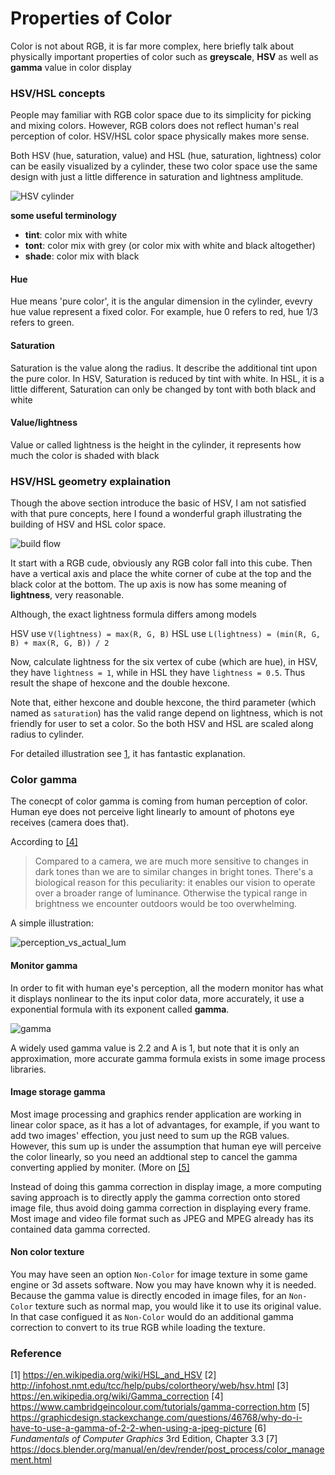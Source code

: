 # Properties of Color
Color is not about RGB, it is far more complex, here briefly talk about physically important properties of color such as **greyscale**, **HSV** as well as **gamma** value in color display

### HSV/HSL concepts
People may familiar with RGB color space due to its simplicity for picking and mixing colors. However, RGB colors does not reflect human's real perception of color. HSV/HSL color space physically makes more sense.

Both HSV (hue, saturation, value) and HSL (hue, saturation, lightness) color can be easily visualized by a cylinder, these two color space use the same design with just a little difference in saturation and lightness amplitude.

![HSV cylinder](https://upload.wikimedia.org/wikipedia/commons/3/33/HSV_color_solid_cylinder_saturation_gray.png)

**some useful terminology**
- **tint**: color mix with white
- **tont**: color mix with grey (or color mix with white and black altogether)
- **shade**: color mix with black

#### Hue
Hue means 'pure color', it is the angular dimension in the cylinder, evevry hue value represent a fixed color. For example, hue 0 refers to red, hue 1/3 refers to green.

#### Saturation
Saturation is the value along the radius. It describe the additional tint upon the pure color. In HSV, Saturation is reduced by tint with white. In HSL, it is a little different, Saturation can only be changed by tont with both black and white

#### Value/lightness
Value or called lightness is the height in the cylinder, it represents how much the color is shaded with black

<!-- ### HSV channel separate
    TODO -->

### HSV/HSL geometry explaination
Though the above section introduce the basic of HSV, I am not satisfied with that pure concepts, here I found a wonderful graph illustrating the building of HSV and HSL color space.

![build flow](https://upload.wikimedia.org/wikipedia/commons/thumb/a/ac/Hsl-and-hsv.svg/600px-Hsl-and-hsv.svg.png)

It start with a RGB cude, obviously any RGB color fall into this cube. Then have a vertical axis and place the white corner of cube at the top and the black color at the bottom. The up axis is now has some meaning of **lightness**, very reasonable.

Although, the exact lightness formula differs among models

HSV use `V(lightness) = max(R, G, B)`
HSL use `L(lightness) = (min(R, G, B) + max(R, G, B)) / 2`

Now, calculate lightness for the six vertex of cube (which are hue), in HSV, they have `lightness = 1`, while in HSL they have `lightness = 0.5`. Thus result the shape of hexcone and the double hexcone.

Note that, either hexcone and double hexcone, the third parameter (which named as `saturation`) has the valid range depend on lightness, which is not friendly for user to set a color. So the both HSV and HSL are scaled along radius to cylinder.

For detailed illustration see [1](https://en.wikipedia.org/wiki/Cylindrical-coordinate_color_model), it has fantastic explanation.

### Color gamma
The conecpt of color gamma is coming from human perception of color. Human eye does not perceive light linearly to amount of photons eye receives (camera does that).

According to [[4]](https://www.cambridgeincolour.com/tutorials/gamma-correction.htm)

>Compared to a camera, we are much more sensitive to changes in dark tones than we are to similar changes in bright tones. There's a biological reason for this peculiarity: it enables our vision to operate over a broader range of luminance. Otherwise the typical range in brightness we encounter outdoors would be too overwhelming.

A simple illustration:

![perception_vs_actual_lum](https://cdn.cambridgeincolour.com/images/tutorials/gamma_chart1e.png)

#### Monitor gamma
In order to fit with human eye's perception, all the modern monitor has what it displays nonlinear to the its input color data, more accurately, it use a exponential formula with its exponent called **gamma**.

![gamma](https://snag.gy/PK4nWe.jpg)

A widely used gamma value is 2.2 and A is 1, but note that it is only an approximation, more accurate gamma formula exists in some image process libraries.

#### Image storage gamma
Most image processing and graphics render application are working in linear color space, as it has a lot of advantages, for example, if you want to add two images' effection, you just need to sum up the RGB values. However, this sum up is under the assumption that human eye will perceive the color linearly, so you need an addtional step to cancel the gamma converting applied by moniter. (More on [[5]](https://graphicdesign.stackexchange.com/questions/46768/why-do-i-have-to-use-a-gamma-of-2-2-when-using-a-jpeg-picture)

Instead of doing this gamma correction in display image, a more computing saving approach is to directly apply the gamma correction onto stored image file, thus avoid doing gamma correction in displaying every frame. Most image and video file format such as JPEG and MPEG already has its contained data gamma corrected.

#### Non color texture
You may have seen an option `Non-Color` for image texture in some game engine or 3d assets software. Now you may have known why it is needed. Because the gamma value is directly encoded in image files, for an `Non-Color` texture such as normal map, you would like it to use its original value. In that case configued it as `Non-Color` would do an additional gamma correction to convert to its true RGB while loading the texture.


### Reference
[1] https://en.wikipedia.org/wiki/HSL_and_HSV
[2] http://infohost.nmt.edu/tcc/help/pubs/colortheory/web/hsv.html
[3] https://en.wikipedia.org/wiki/Gamma_correction
[4] https://www.cambridgeincolour.com/tutorials/gamma-correction.htm
[5] https://graphicdesign.stackexchange.com/questions/46768/why-do-i-have-to-use-a-gamma-of-2-2-when-using-a-jpeg-picture
[6] *Fundamentals of Computer Graphics* 3rd Edition, Chapter 3.3
[7] https://docs.blender.org/manual/en/dev/render/post_process/color_management.html
